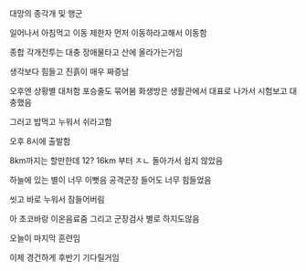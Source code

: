 대망의 종각개 및 행군

일어나서 아침먹고 이동 제한자 먼저 이동하라고해서 이동함

종합 각개전투는 대충 장애물타고 산에 올라가는거임

생각보다 힘들고 진흙이 매우 짜증남

오후엔 상황별 대처함 포승줄도 묶어봄 화생방은 생활관에서 대표로 나가서 시험보고 대충했음

그러고 밥먹고 누워서 쉬라고함

오후 8시에 출발함

8km까지는 할만한데 12? 16km 부터 ㅈㄴ 돌아가서 쉽지 않았음

하늘에 있는 별이 너무 이뻣음 공격군장 들어도 너무 힘들었음

씻고 바로 누워서 잠들어버림

아 초코바랑 이온음료줌 그리고 군장검사 별로 하지도않음

오늘이 마지막 훈련임

이제 경건하게 후반기 기다릴거임


